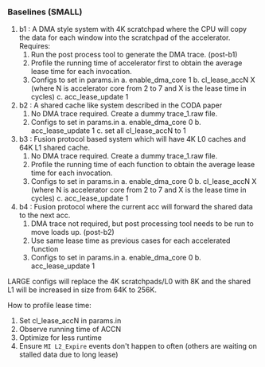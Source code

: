 ### Baselines (SMALL)
1. b1 : A DMA style system with 4K scratchpad where the CPU will copy the data for each window into the scratchpad of the accelerator. Requires:
    1. Run the post process tool to generate the DMA trace. (post-b1)
    2. Profile the running time of accelerator first to obtain the average lease time for each invocation. 
    3. Configs to set in params.in
        a. enable_dma_core 1
        b. cl_lease_accN X (where N is accelerator core from 2 to 7 and X is the lease time in cycles)
        c. acc_lease_update 1
2. b2 : A shared cache like system described in the CODA paper
    1. No DMA trace required. Create a dummy trace_1.raw file.
    2. Configs to set in params.in
        a. enable_dma_core 0
        b. acc_lease_update 1
        c. set all cl_lease_accN to 1
3. b3 : Fusion protocol based system which will have 4K L0 caches and 64K L1 shared cache. 
    1. No DMA trace required. Create a dummy trace_1.raw file.
    2. Profile the running time of each function to obtain the average lease time for each invocation.
    3. Configs to set in params.in
        a. enable_dma_core 0
        b. cl_lease_accN X (where N is accelerator core from 2 to 7 and X is the lease time in cycles)
        c. acc_lease_update 1
4. b4 : Fusion protocol where the current acc will forward the shared data to the next acc. 
    1. DMA trace not required, but post processing tool needs to be run to move loads up. (post-b2)
    2. Use same lease time as previous cases for each accelerated function
    3. Configs to set in params.in
        a. enable_dma_core 0
        b. acc_lease_update 1

LARGE configs will replace the 4K scratchpads/L0 with 8K and the shared L1 will be increased in size from 64K to 256K.

How to profile lease time:
1. Set cl_lease_accN in params.in
2. Observe running time of ACCN
3. Optimize for less runtime
4. Ensure `MI L2_Expire` events don't happen to often (others are waiting on stalled data due to long lease)
